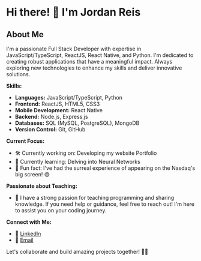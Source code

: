 # Hi there! 👋 I'm Jordan Reis

## About Me

I'm a passionate Full Stack Developer with expertise in JavaScript/TypeScript, ReactJS, React Native, and Python. I'm dedicated to creating robust applications that have a meaningful impact. Always exploring new technologies to enhance my skills and deliver innovative solutions.

**Skills:**
- **Languages:** JavaScript/TypeScript, Python
- **Frontend:** ReactJS, HTML5, CSS3
- **Mobile Development:** React Native
- **Backend:** Node.js, Express.js
- **Databases:** SQL (MySQL, PostgreSQL), MongoDB
- **Version Control:** Git, GitHub

**Current Focus:**
- 🛠️ Currently working on: Developing my website Portfolio
- 🧠 Currently learning: Delving into Neural Networks
- 🎉 Fun fact: I've had the surreal experience of appearing on the Nasdaq's big screen! 😄

**Passionate about Teaching:**
- 🚀 I have a strong passion for teaching programming and sharing knowledge. If you need help or guidance, feel free to reach out! I'm here to assist you on your coding journey.

**Connect with Me:**
- 🔗 [LinkedIn](https://www.linkedin.com/in/j-reis-3484aa1a2/)
- 📧 [Email](mailto:jordan.reisqrz@gmail.com)

Let's collaborate and build amazing projects together! 🚀😊
